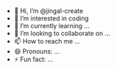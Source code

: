 - 👋 Hi, I’m @jingal-create
- 👀 I’m interested in coding
- 🌱 I’m currently learning ...
- 💞️ I’m looking to collaborate on ...
- 📫 How to reach me ...
- 😄 Pronouns: ...
- ⚡ Fun fact: ...

<!---
jingal-create/jingal-create is a ✨ special ✨ repository because its `README.md` (this file) appears on your GitHub profile.
You can click the Preview link to take a look at your changes.
--->
